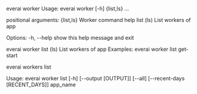 everai worker
Usage: 
everai worker [-h] {list,ls} ...

positional arguments:
  {list,ls}   Worker command help
    list (ls)
              List workers of app

Options:
-h, --help  show this help message and exit

everai worker list (ls)
List workers of app
Examples:
everai worker list get-start


everai workers list


Usage: 
everai worker list [-h] [--output [OUTPUT]] [--all] [--recent-days [RECENT_DAYS]] app_name
